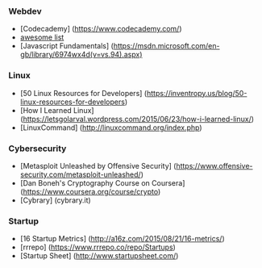 ### Webdev
* [Codecademy] (https://www.codecademy.com/)
* [awesome list](https://github.com/sindresorhus/awesome)
* [Javascript Fundamentals] (https://msdn.microsoft.com/en-gb/library/6974wx4d(v=vs.94).aspx)

### Linux
* [50 Linux Resources for Developers] (https://inventropy.us/blog/50-linux-resources-for-developers)
* [How I Learned Linux] (https://letsgolarval.wordpress.com/2015/06/23/how-i-learned-linux/)
* [LinuxCommand] (http://linuxcommand.org/index.php)

### Cybersecurity
* [Metasploit Unleashed by Offensive Security] (https://www.offensive-security.com/metasploit-unleashed/)
* [Dan Boneh's Cryptography Course on Coursera] (https://www.coursera.org/course/crypto)
* [Cybrary] (cybrary.it)

### Startup
* [16 Startup Metrics] (http://a16z.com/2015/08/21/16-metrics/)
* [rrrepo] (https://www.rrrepo.co/repo/Startups)
* [Startup Sheet] (http://www.startupsheet.com/)
